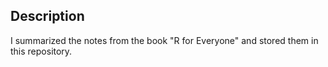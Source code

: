 ## Description

I summarized the notes from the book "R for Everyone" and stored them in this repository.
